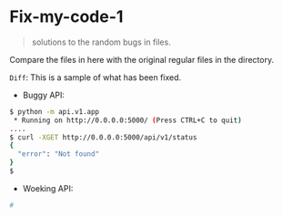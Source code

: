 # Fix-my-code-1

> solutions to the random bugs in files.

Compare the files in here with the original regular files in the directory.

`Diff`:
This is a sample of what has been fixed.
- Buggy API:
```bash
$ python -m api.v1.app
 * Running on http://0.0.0.0:5000/ (Press CTRL+C to quit)
....
$ curl -XGET http://0.0.0.0:5000/api/v1/status
{
  "error": "Not found"
}
$
```

- Woeking API:
```bash
# 
```

